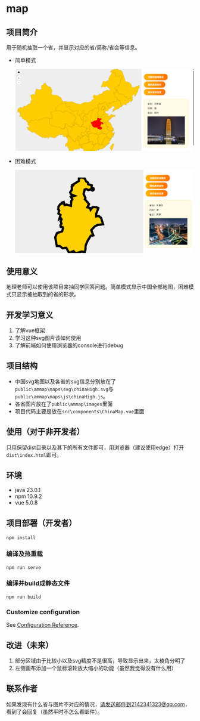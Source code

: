 # map

## 项目简介

用于随机抽取一个省，并显示对应的省/简称/省会等信息。

* 简单模式

  ![easy](img_for_readme\easy_model.png)

* 困难模式

  ![hard](img_for_readme\hard_model.png)

## 使用意义

地理老师可以使用该项目来抽同学回答问题。简单模式显示中国全部地图，困难模式只显示被抽取到的省的形状。

## 开发学习意义

1. 了解vue框架
2. 学习这种svg图片该如何使用
3. 了解前端如何使用浏览器的console进行debug

## 项目结构

* 中国svg地图以及各省的svg信息分别放在了`public\ammap\maps\svg\chinaHigh.svg`与`public\ammap\maps\js\chinaHigh.js`。
* 各省图片放在了`public\ammap\images`里面
* 项目代码主要是放在`src\components\ChinaMap.vue`里面

## 使用（对于非开发者）

只用保留dist目录以及其下的所有文件即可，用浏览器（建议使用edge）打开`dist\index.html`即可。

## 环境

* java 23.0.1
* npm 10.9.2
* vue 5.0.8

## 项目部署（开发者）

```
npm install
```

### 编译及热重载
```
npm run serve
```

### 编译并build成静态文件
```
npm run build
```

### Customize configuration
See [Configuration Reference](https://cli.vuejs.org/config/).

## 改进（未来）

1. 部分区域由于比较小以及svg精度不是很高，导致显示出来，太棱角分明了
2. 左侧画布添加一个鼠标滚轮放大缩小的功能（虽然我觉得没有什么用）

## 联系作者

如果发现有什么省与图片不对应的情况，请发送邮件到2142341323@qq.com，看到了会回复（虽然平时不怎么看邮件）。
